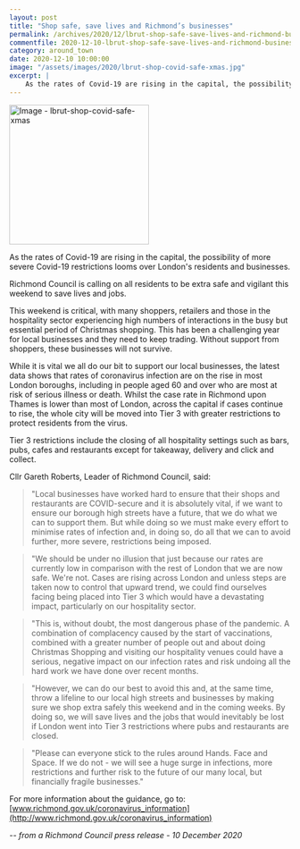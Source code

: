 ```yaml
---
layout: post
title: "Shop safe, save lives and Richmond’s businesses"
permalink: /archives/2020/12/lbrut-shop-safe-save-lives-and-richmond-businesses.html
commentfile: 2020-12-10-lbrut-shop-safe-save-lives-and-richmond-businesses
category: around_town
date: 2020-12-10 10:00:00
image: "/assets/images/2020/lbrut-shop-covid-safe-xmas.jpg"
excerpt: |
    As the rates of Covid-19 are rising in the capital, the possibility of more severe Covid-19 restrictions looms over London's residents and businesses.
---
```

<a href="/assets/images/2020/lbrut-shop-covid-safe-xmas.jpg" title="Click for a larger image"><img src="/assets/images/2020/lbrut-shop-covid-safe-xmas-thumb.jpg" width="250" alt="Image - lbrut-shop-covid-safe-xmas"  class="photo right"/></a>

As the rates of Covid-19 are rising in the capital, the possibility of more severe Covid-19 restrictions looms over London's residents and businesses.

Richmond Council is calling on all residents to be extra safe and vigilant this weekend to save lives and jobs.

This weekend is critical, with many shoppers, retailers and those in the hospitality sector experiencing high numbers of interactions in the busy but essential period of Christmas shopping. This has been a challenging year for local businesses and they need to keep trading. Without support from shoppers, these businesses will not survive.

While it is vital we all do our bit to support our local businesses, the latest data shows that rates of coronavirus infection are on the rise in most London boroughs, including in people aged 60 and over who are most at risk of serious illness or death. Whilst the case rate in Richmond upon Thames is lower than most of London, across the capital if cases continue to rise, the whole city will be moved into Tier 3 with greater restrictions to protect residents from the virus.

Tier 3 restrictions include the closing of all hospitality settings such as bars, pubs, cafes and restaurants except for takeaway, delivery and click and collect.

Cllr Gareth Roberts, Leader of Richmond Council, said:

> "Local businesses have worked hard to ensure that their shops and restaurants are COVID-secure and it is absolutely vital, if we want to ensure our borough high streets have a future, that we do what we can to support them. But while doing so we must make every effort to minimise rates of infection and, in doing so, do all that we can to avoid further, more severe, restrictions being imposed.

> "We should be under no illusion that just because our rates are currently low in comparison with the rest of London that we are now safe. We're not. Cases are rising across London and unless steps are taken now to control that upward trend, we could find ourselves facing being placed into Tier 3 which would have a devastating impact, particularly on our hospitality sector.

> "This is, without doubt, the most dangerous phase of the pandemic.  A combination of complacency caused by the start of vaccinations, combined with a greater number of people out and about doing Christmas Shopping and visiting our hospitality venues could have a serious, negative impact on our infection rates and risk undoing all the hard work we have done over recent months.

> "However, we can do our best to avoid this and, at the same time, throw a lifeline to our local high streets and businesses by making sure we shop extra safely this weekend and in the coming weeks. By doing so, we will save lives and the jobs that would inevitably be lost if London went into Tier 3 restrictions where pubs and restaurants are closed.

> "Please can everyone stick to the rules around Hands. Face and Space. If we do not - we will see a huge surge in infections, more restrictions and further risk to the future of our many local, but financially fragile businesses."

For more information about the guidance, go to: [www.richmond.gov.uk/coronavirus_information](http://www.richmond.gov.uk/coronavirus_information)


<cite>-- from a Richmond Council press release - 10 December 2020</cite>
